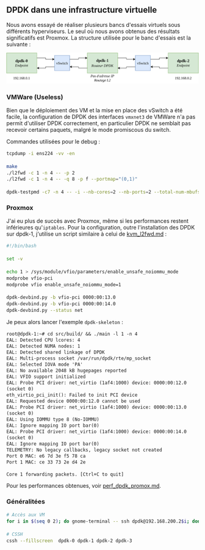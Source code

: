 ## DPDK dans une infrastructure virtuelle
Nous avons essayé de réaliser plusieurs bancs d'essais virtuels sous différents hyperviseurs. Le seul où nous avons obtenus des résultats significatifs est Proxmox. La structure utilisée pour le banc d'essais est la suivante :

![../img/schema_virt_dpdk.png](../img/schema_virt_dpdk.png)

### VMWare (Useless)
Bien que le déploiement des VM et la mise en place des vSwitch a été facile, la configuration de DPDK des interfaces `vmxnet3` de VMWare n'a pas permit d'utiliser DPDK correctement, en particulier DPDK ne semblait pas recevoir certains paquets, malgré le mode promiscous du switch.

Commandes utilisées pour le debug :
```bash
tcpdump -i ens224 -vv -en

make
./l2fwd -c 1 -n 4 -- -p 2
./l2fwd -c 1 -n 4 -- -q 8 -p f --portmap="(0,1)"

dpdk-testpmd -c7 -n 4 -- -i --nb-cores=2 --nb-ports=2 --total-num-mbufs=2048
```

### Proxmox
J'ai eu plus de succès avec Proxmox, même si les performances restent inférieures qu'`iptables`. Pour la configuration, outre l'installation des DPDK sur dpdk-1, j'utilise un script similaire à celui de [kvm_l2fwd.md](kvm_l2fwd.md) :
```bash
#!/bin/bash

set -v

echo 1 > /sys/module/vfio/parameters/enable_unsafe_noiommu_mode
modprobe vfio-pci
modprobe vfio enable_unsafe_noiommu_mode=1

dpdk-devbind.py -b vfio-pci 0000:00:13.0
dpdk-devbind.py -b vfio-pci 0000:00:14.0
dpdk-devbind.py --status net
```
Je peux alors lancer l'exemple `dpdk-skeleton` :
```
root@dpdk-1:~# cd src/build/ && ./main -l 1 -n 4
EAL: Detected CPU lcores: 4
EAL: Detected NUMA nodes: 1
EAL: Detected shared linkage of DPDK
EAL: Multi-process socket /var/run/dpdk/rte/mp_socket
EAL: Selected IOVA mode 'PA'
EAL: No available 2048 kB hugepages reported
EAL: VFIO support initialized
EAL: Probe PCI driver: net_virtio (1af4:1000) device: 0000:00:12.0 (socket 0)
eth_virtio_pci_init(): Failed to init PCI device
EAL: Requested device 0000:00:12.0 cannot be used
EAL: Probe PCI driver: net_virtio (1af4:1000) device: 0000:00:13.0 (socket 0)
EAL: Using IOMMU type 8 (No-IOMMU)
EAL: Ignore mapping IO port bar(0)
EAL: Probe PCI driver: net_virtio (1af4:1000) device: 0000:00:14.0 (socket 0)
EAL: Ignore mapping IO port bar(0)
TELEMETRY: No legacy callbacks, legacy socket not created
Port 0 MAC: e6 7d 3e f5 78 ca
Port 1 MAC: ce 33 73 2e d4 2e

Core 1 forwarding packets. [Ctrl+C to quit]
```
Pour les performances obtenues, voir [perf_dpdk_promox.md](perf_dpdk_promox.md).

### Généralitées
```bash
# Accès aux VM
for i in $(seq 0 2); do gnome-terminal -- ssh dpdk@192.168.200.2$i; done

# CSSH
cssh --fillscreen  dpdk-0 dpdk-1 dpdk-2 dpdk-3
```


